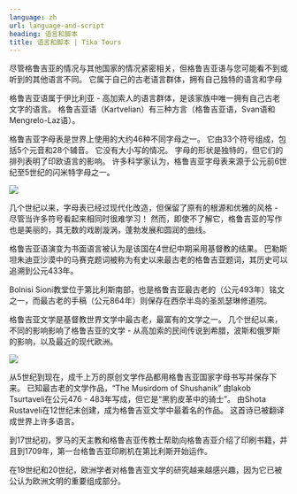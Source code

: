 ```yaml
---
language: zh
url: language-and-script
heading: 语言和脚本
title: 语言和脚本 | Tika Tours
---
```

<div class="row content-row"><!-- 891 (1)-->
<div class="col-xs-12 col-sm-6 col-md-6"><!-- 1232 -->

尽管格鲁吉亚的情况与其他国家的情况紧密相关，但格鲁吉亚语与您可能看不到或听到的其他语言不同。 它属于自己的古老语言群体，拥有自己独特的语言和字母

格鲁吉亚语属于伊比利亚 \- 高加索人的语言群体，是该家族中唯一拥有自己古老文字的语言。 格鲁吉亚语（Kartvelian）有三种方言（格鲁吉亚语，Svan语和Mengrelo\-Laz语）。

</div>

<div class="col-xs-12 col-sm-6 col-md-6"><!-- 1233 -->

格鲁吉亚字母表是世界上使用的大约46种不同字母之一。 它由33个符号组成，包括5个元音和28个辅音。 它没有大小写的情况。 字母的形状是独特的，但它们的排列表明了印欧语言的影响。
许多科学家认为，格鲁吉亚字母表来源于公元前6世纪至5世纪的闪米特字母之一。

</div>

</div>

<div class="row content-row"><!-- 892 (2)-->
<div class="col-xs-12 col-sm-6 col-md-6"><!-- 1234 -->

![](/library/content/img19.jpg)

几个世纪以来，字母表已经过现代化改造，但保留了原有的根源和优雅的风格 \- 尽管当许多符号看起来相同时很难学习！ 然而，即使不了解它，格鲁吉亚的写作也是美丽的，其无数的戏剧漩涡，蓬勃发展和圆润的曲线。

格鲁吉亚语演变为书面语言被认为是该国在4世纪中期采用基督教的结果。 巴勒斯坦朱迪亚沙漠中的马赛克题词被称为有史以来最古老的格鲁吉亚题词，其历史可以追溯到公元433年。

Bolnisi Sioni教堂位于第比利斯南部，也是格鲁吉亚最古老的（公元493年）铭文之一，而最古老的手稿（公元864年）则保存在西奈半岛的圣凯瑟琳修道院。

格鲁吉亚文学是基督教世界文学中最古老，最富有的文学之一。 几个世纪以来，不同的影响影响了格鲁吉亚的文学 \- 从高加索的民间传说到希腊，波斯和俄罗斯的影响，以及最近的现代欧洲。

</div>

<div class="col-xs-12 col-sm-6 col-md-6"><!-- 1235 -->

![](/library/content/img21.jpg)

从5世纪到现在，成千上万的原创文学作品都用格鲁吉亚国家字母书写并保存下来。 已知最古老的文学作品，“The Musirdom of Shushanik” 由Iakob
Tsurtaveli在公元476 \- 483年写成，但它是“黑豹皮革中的骑士”。 由Shota Rustaveli在12世纪末创建，成为格鲁吉亚文学中最着名的作品。
这首诗已被翻译成世界上许多语言。

到17世纪初，罗马的天主教和格鲁吉亚传教士帮助向格鲁吉亚介绍了印刷书籍，并且到1709年，第一台格鲁吉亚印刷机在第比利斯开始运作。

在19世纪和20世纪，欧洲学者对格鲁吉亚文学的研究越来越感兴趣，因为它已被公认为欧洲文明的重要组成部分。

</div>

</div>
